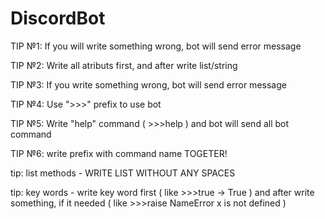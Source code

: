 # DiscordBot

TIP №1: If you will write something wrong, bot will send error message

TIP №2: Write all atributs first, and after write list/string

TIP №3: If you write something wrong, bot will send error message

TIP №4: Use ">>>" prefix to use bot

TIP №5: Write "help" command ( >>>help ) and bot will send all bot command

TIP №6: write prefix with command name TOGETER!

tip: list methods -  WRITE LIST WITHOUT ANY SPACES

tip: key words - write key word first ( like >>>true -> True ) and after write something, if it needed ( like >>>raise NameError x is not defined )
